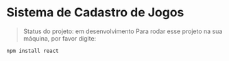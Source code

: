 # Sistema de Cadastro de Jogos
> Status do projeto: em desenvolvimento
Para rodar esse projeto na sua máquina, por favor digite: 

```
npm install react 
```
